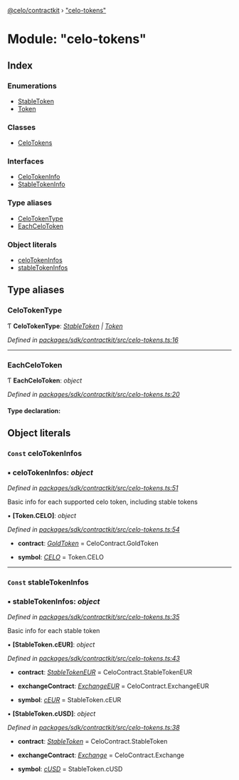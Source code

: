 [@celo/contractkit](../README.md) › ["celo-tokens"](_celo_tokens_.md)

# Module: "celo-tokens"

## Index

### Enumerations

* [StableToken](../enums/_celo_tokens_.stabletoken.md)
* [Token](../enums/_celo_tokens_.token.md)

### Classes

* [CeloTokens](../classes/_celo_tokens_.celotokens.md)

### Interfaces

* [CeloTokenInfo](../interfaces/_celo_tokens_.celotokeninfo.md)
* [StableTokenInfo](../interfaces/_celo_tokens_.stabletokeninfo.md)

### Type aliases

* [CeloTokenType](_celo_tokens_.md#celotokentype)
* [EachCeloToken](_celo_tokens_.md#eachcelotoken)

### Object literals

* [celoTokenInfos](_celo_tokens_.md#const-celotokeninfos)
* [stableTokenInfos](_celo_tokens_.md#const-stabletokeninfos)

## Type aliases

###  CeloTokenType

Ƭ **CeloTokenType**: *[StableToken](../enums/_celo_tokens_.stabletoken.md) | [Token](../enums/_celo_tokens_.token.md)*

*Defined in [packages/sdk/contractkit/src/celo-tokens.ts:16](https://github.com/celo-org/celo-monorepo/blob/master/packages/sdk/contractkit/src/celo-tokens.ts#L16)*

___

###  EachCeloToken

Ƭ **EachCeloToken**: *object*

*Defined in [packages/sdk/contractkit/src/celo-tokens.ts:20](https://github.com/celo-org/celo-monorepo/blob/master/packages/sdk/contractkit/src/celo-tokens.ts#L20)*

#### Type declaration:

## Object literals

### `Const` celoTokenInfos

### ▪ **celoTokenInfos**: *object*

*Defined in [packages/sdk/contractkit/src/celo-tokens.ts:51](https://github.com/celo-org/celo-monorepo/blob/master/packages/sdk/contractkit/src/celo-tokens.ts#L51)*

Basic info for each supported celo token, including stable tokens

▪ **[Token.CELO]**: *object*

*Defined in [packages/sdk/contractkit/src/celo-tokens.ts:54](https://github.com/celo-org/celo-monorepo/blob/master/packages/sdk/contractkit/src/celo-tokens.ts#L54)*

* **contract**: *[GoldToken](../enums/_base_.celocontract.md#goldtoken)* = CeloContract.GoldToken

* **symbol**: *[CELO](../enums/_celo_tokens_.token.md#celo)* = Token.CELO

___

### `Const` stableTokenInfos

### ▪ **stableTokenInfos**: *object*

*Defined in [packages/sdk/contractkit/src/celo-tokens.ts:35](https://github.com/celo-org/celo-monorepo/blob/master/packages/sdk/contractkit/src/celo-tokens.ts#L35)*

Basic info for each stable token

▪ **[StableToken.cEUR]**: *object*

*Defined in [packages/sdk/contractkit/src/celo-tokens.ts:43](https://github.com/celo-org/celo-monorepo/blob/master/packages/sdk/contractkit/src/celo-tokens.ts#L43)*

* **contract**: *[StableTokenEUR](../enums/_base_.celocontract.md#stabletokeneur)* = CeloContract.StableTokenEUR

* **exchangeContract**: *[ExchangeEUR](../enums/_base_.celocontract.md#exchangeeur)* = CeloContract.ExchangeEUR

* **symbol**: *[cEUR](../enums/_celo_tokens_.stabletoken.md#ceur)* = StableToken.cEUR

▪ **[StableToken.cUSD]**: *object*

*Defined in [packages/sdk/contractkit/src/celo-tokens.ts:38](https://github.com/celo-org/celo-monorepo/blob/master/packages/sdk/contractkit/src/celo-tokens.ts#L38)*

* **contract**: *[StableToken](../enums/_base_.celocontract.md#stabletoken)* = CeloContract.StableToken

* **exchangeContract**: *[Exchange](../enums/_base_.celocontract.md#exchange)* = CeloContract.Exchange

* **symbol**: *[cUSD](../enums/_celo_tokens_.stabletoken.md#cusd)* = StableToken.cUSD
